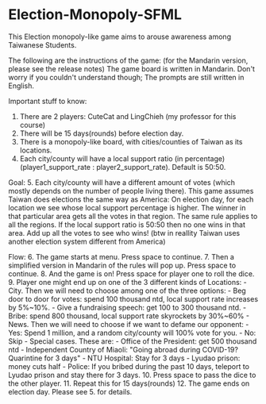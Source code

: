 # Election-Monopoly-SFML
This Election monopoly-like game aims to arouse awareness among Taiwanese Students.

The following are the instructions of the game: (for the Mandarin version, please see the release notes) The game board is written in Mandarin. Don't worry if you couldn't understand though; The prompts are still written in English.

Important stuff to know:
1. There are 2 players: CuteCat and LingChieh (my professor for this course)
2. There will be 15 days(rounds) before election day.
3. There is a monopoly-like board, with cities/counties of Taiwan as its locations.
4. Each city/county will have a local support ratio (in percentage) (player1_support_rate : player2_support_rate). Default is 50:50.

Goal:
5. Each city/county will have a different amount of votes (which mostly depends on the number of people living there). This game assumes Taiwan does elections the same way as America: On election day, for each location we see whose local support percentage is higher. The winner in that particular area gets all the votes in that region. The same rule applies to all the regions. If the local support ratio is 50:50 then no one wins in that area. Add up all the votes to see who wins! (btw in reallity Taiwan uses another election system different from America)

Flow:
6. The game starts at menu. Press space to continue.
7. Then a simplified version in Mandarin of the rules will pop up. Press space to continue.
8. And the game is on! Press space for player one to roll the dice.
9. Player one might end up on one of the 3 different kinds of Locations:
      - City. Then we will need to choose among one of the three options:
          - Beg door to door for votes: spend 100 thousand ntd, local support rate increases by 5%~10%.
          - Give a fundraising speech: get 100 to 300 thousand ntd.
          - Bribe: spend 800 thousand, local support rate skyrockets by 30%~60%
      - News. Then we will need to choose if we want to defame our opponent:
          - Yes: Spend 1 million, and a random city/county will 100% vote for you.
          - No: Skip
      - Special cases. These are:
          - Office of the President: get 500 thousand ntd
          - Independent Country of Miaoli: "Going abroad during COVID-19? Quarintine for 3 days"
          - NTU Hospital: Stay for 3 days
          - Lyudao prison: money cuts half
          - Police: If you bribed during the past 10 days, teleport to Lyudao prison and stay there for 3 days.
10. Press space to pass the dice to the other player.
11. Repeat this for 15 days(rounds)
12. The game ends on election day. Please see 5. for details.
